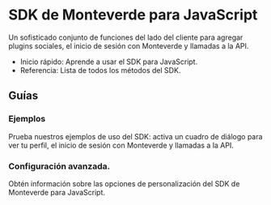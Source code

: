 # SDK de Monteverde para JavaScript

Un sofisticado conjunto de funciones del lado del cliente para agregar plugins sociales, el inicio de sesión con Monteverde y llamadas a la API.

- Inicio rápido: Aprende a usar el SDK para JavaScript.
- Referencia: Lista de todos los métodos del SDK.

## Guías

### Ejemplos

Prueba nuestros ejemplos de uso del SDK: activa un cuadro de diálogo para ver tu perfil, el inicio de sesión con Monteverde y llamadas a la API.

### Configuración avanzada.

Obtén información sobre las opciones de personalización del SDK de Monteverde para JavaScript.